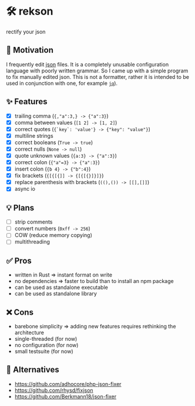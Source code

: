 # 🛠️ rekson
rectify your json

## 🍎 Motivation
I frequently edit [json](https://json.org) files.
It is a completely unusable configuration language with poorly written grammar.
So I came up with a simple program to fix manually edited json.
This is not a formatter, rather it is intended to be used in conjunction with one,
for example [`jq`](https://github.com/jqlang/jq)).

## ✨ Features
 - [x] trailing comma (`{,"a":3,} -> {"a":3}`)
 - [x] comma between values (`[1 2] -> [1, 2]`)
 - [x] correct quotes (```{`key`: 'value'} -> {"key": "value"}```)
 - [x] multiline strings
 - [x] correct booleans (`True -> true`)
 - [x] correct nulls (`None -> null`)
 - [x] quote unknown values (`{a:3} -> {"a":3}`)
 - [x] correct colon (`{"a"=3} -> {"a":3}`)
 - [x] insert colon (`{b 4} -> {"b":4}`)
 - [x] fix brackets (`{[{[{]] -> {[{[{}]}]}`)
 - [x] replace parenthesis with brackets (`((),()) -> [[],[]]`)
 - [x] async io

## 💡 Plans
 - [ ] strip comments
 - [ ] convert numbers (`0xff -> 256`)
 - [ ] COW (reduce memory copying)
 - [ ] multithreading

## ✅ Pros
 - written in Rust => instant format on write
 - no dependencies => faster to build than to install an npm package
 - can be used as standalone executable
 - can be used as standalone library

## ❌ Cons
 - barebone simplicity => adding new features requires rethinking the architecture
 - single-threaded (for now)
 - no configuration (for now)
 - small testsuite (for now)

## 👀 Alternatives
  - https://github.com/adhocore/php-json-fixer
  - https://github.com/rhysd/fixjson
  - https://github.com/Berkmann18/json-fixer
